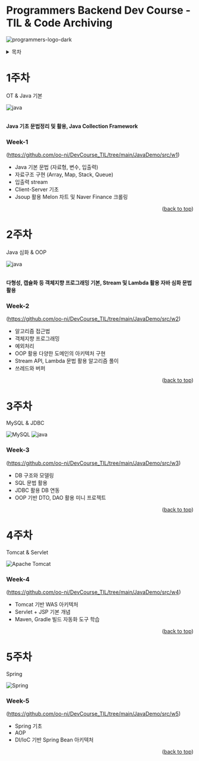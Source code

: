 <a id="readme-top"></a>

# Programmers Backend Dev Course - TIL & Code Archiving
![programmers-logo-dark](https://github.com/user-attachments/assets/233593f2-1815-4184-bff6-4820d58a4726)

<details>
  <summary>목차</summary>
  <ol>
    <li>
      <a href="#1주차">1주차</a>
      <ul>
        <li><a href="#Week-1">Java Basic</a></li>
      </ul>
    </li>
    <li>
      <a href="#2주차">2주차</a>
      <ul>
        <li><a href="#Week-2">Java Deep</a></li>
      </ul>
    </li>
     <li>
      <a href="#3주차">3주차</a>
      <ul>
        <li><a href="#Week-3">MySQL & JDBC</a></li>
      </ul>
    </li>
     <li>
      <a href="#4주차">4주차</a>
      <ul>
        <li><a href="#Week-4">Java Basic</a></li>
      </ul>
    </li>
     <li>
      <a href="#5주차">5주차</a>
      <ul>
        <li><a href="#Week-5">Java Basic</a></li>
      </ul>
    </li>
  </ol>
</details>

<!-- ABOUT THE PROJECT -->
# 1주차
OT & Java 기본
<div>
  <a>
    <img alt="java" src="https://img.shields.io/badge/java-C01818?style=for-the-badge&logo=coffeescript&logoColor=white">
  </a>
</div>

<br>

<b>Java 기초 문법정리 및 활용, Java Collection Framework</b>
### Week-1
(https://github.com/oo-ni/DevCourse_TIL/tree/main/JavaDemo/src/w1)
* Java 기본 문법 (자료형, 변수, 입출력)
* 자료구조 구현 (Array, Map, Stack, Queue)
* 입출력 stream
* Client-Server 기초
* Jsoup 활용 Melon 차트 및 Naver Finance 크롤링

<p align="right">(<a href="#readme-top">back to top</a>)</p>

# 2주차
Java 심화 & OOP
<div>
  <a>
    <img alt="java" src="https://img.shields.io/badge/java-C01818?style=for-the-badge&logo=coffeescript&logoColor=white">
  </a>
</div>

<br>

<b>다형성, 캡슐화 등 객체지향 프로그래밍 기본, Stream 및 Lambda 활용 자바 심화 문법 활용</b>
### Week-2
(https://github.com/oo-ni/DevCourse_TIL/tree/main/JavaDemo/src/w2)
* 알고리즘 접근법
* 객체지향 프로그래밍
* 예외처리
* OOP 활용 다양한 도메인의 아키텍처 구현
* Stream API, Lambda 문법 활용 알고리즘 풀이
* 쓰레드와 버퍼

<p align="right">(<a href="#readme-top">back to top</a>)</p>

# 3주차
MySQL & JDBC
<div>
  <a>
    <img alt="MySQL" src="https://img.shields.io/badge/Mysql-4479A1?style=for-the-badge&logo=MySQL&logoColor=white">
  </a>
  <a>
    <img alt="java" src="https://img.shields.io/badge/java-C01818?style=for-the-badge&logo=coffeescript&logoColor=white">
  </a>
</div>

<b></b>
### Week-3
(https://github.com/oo-ni/DevCourse_TIL/tree/main/JavaDemo/src/w3)
* DB 구조와 모델링 
* SQL 문법 활용
* JDBC 활용 DB 연동
* OOP 기반 DTO, DAO 활용 미니 프로젝트

<p align="right">(<a href="#readme-top">back to top</a>)</p>

# 4주차
Tomcat & Servlet
<div>
  <a>
    <img alt="Apache Tomcat" src="https://img.shields.io/badge/Apache Tomcat-F8DC75?style=for-the-badge&logo=apachetomcat&logoColor=black">
  </a>
</div>

<b></b>
### Week-4
(https://github.com/oo-ni/DevCourse_TIL/tree/main/JavaDemo/src/w4)
* Tomcat 기반 WAS 아키텍처
* Servlet + JSP 기본 개념
* Maven, Gradle 빌드 자동화 도구 학습

<p align="right">(<a href="#readme-top">back to top</a>)</p>

# 5주차
Spring
<div>
  <a>
    <img alt="Spring" src="https://img.shields.io/badge/Spring-6DB33F?style=for-the-badge&logo=Spring&logoColor=white">
  </a>
</div>

<b></b>
### Week-5
(https://github.com/oo-ni/DevCourse_TIL/tree/main/JavaDemo/src/w5)
* Spring 기초
* AOP
* DI/IoC 기반 Spring Bean 아키텍처

<p align="right">(<a href="#readme-top">back to top</a>)</p>


<!--
## Getting Started

This is an example of how you may give instructions on setting up your project locally.
To get a local copy up and running follow these simple example steps.

### Prerequisites

This is an example of how to list things you need to use the software and how to install them.
* npm
  ```sh
  npm install npm@latest -g
  ```

### Installation

_Below is an example of how you can instruct your audience on installing and setting up your app. This template doesn't rely on any external dependencies or services._

1. Get a free API Key at [https://example.com](https://example.com)
2. Clone the repo
   ```sh
   git clone https://github.com/your_username_/Project-Name.git
   ```
3. Install NPM packages
   ```sh
   npm install
   ```
4. Enter your API in `config.js`
   ```js
   const API_KEY = 'ENTER YOUR API';
   ```

<p align="right">(<a href="#readme-top">back to top</a>)</p>

## Roadmap

- [x] Add Changelog
- [x] Add back to top links
- [ ] Add Additional Templates w/ Examples
- [ ] Add "components" document to easily copy & paste sections of the readme
- [ ] Multi-language Support
    - [ ] Chinese
    - [ ] Spanish

See the [open issues](https://github.com/othneildrew/Best-README-Template/issues) for a full list of proposed features (and known issues).

<p align="right">(<a href="#readme-top">back to top</a>)</p>


## Contributing

Contributions are what make the open source community such an amazing place to learn, inspire, and create. Any contributions you make are **greatly appreciated**.

If you have a suggestion that would make this better, please fork the repo and create a pull request. You can also simply open an issue with the tag "enhancement".
Don't forget to give the project a star! Thanks again!

1. Fork the Project
2. Create your Feature Branch (`git checkout -b feature/AmazingFeature`)
3. Commit your Changes (`git commit -m 'Add some AmazingFeature'`)
4. Push to the Branch (`git push origin feature/AmazingFeature`)
5. Open a Pull Request

<p align="right">(<a href="#readme-top">back to top</a>)</p>
-->

